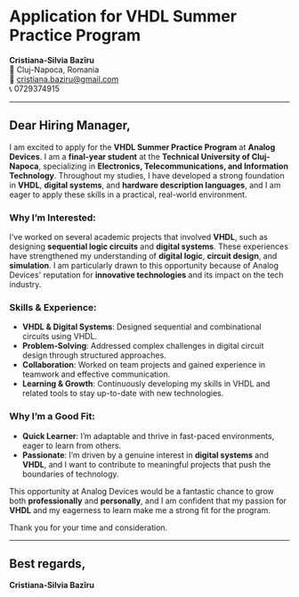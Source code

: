# Application for VHDL Summer Practice Program

**Cristiana-Silvia Bazîru**  
📍 Cluj-Napoca, Romania  
📧 cristiana.baziru@gmail.com  
📞 0729374915

---

## Dear Hiring Manager,

I am excited to apply for the **VHDL Summer Practice Program** at **Analog Devices**. I am a **final-year student** at the **Technical University of Cluj-Napoca**, specializing in **Electronics, Telecommunications, and Information Technology**. Throughout my studies, I have developed a strong foundation in **VHDL**, **digital systems**, and **hardware description languages**, and I am eager to apply these skills in a practical, real-world environment.

### Why I’m Interested:
I’ve worked on several academic projects that involved **VHDL**, such as designing **sequential logic circuits** and **digital systems**. These experiences have strengthened my understanding of **digital logic**, **circuit design**, and **simulation**. I am particularly drawn to this opportunity because of Analog Devices' reputation for **innovative technologies** and its impact on the tech industry.

### Skills & Experience:
- **VHDL & Digital Systems**: Designed sequential and combinational circuits using VHDL.
- **Problem-Solving**: Addressed complex challenges in digital circuit design through structured approaches.
- **Collaboration**: Worked on team projects and gained experience in teamwork and effective communication.
- **Learning & Growth**: Continuously developing my skills in VHDL and related tools to stay up-to-date with new technologies.

### Why I’m a Good Fit:
- **Quick Learner**: I’m adaptable and thrive in fast-paced environments, eager to learn from others.
- **Passionate**: I’m driven by a genuine interest in **digital systems** and **VHDL**, and I want to contribute to meaningful projects that push the boundaries of technology.

This opportunity at Analog Devices would be a fantastic chance to grow both **professionally** and **personally**, and I am confident that my passion for **VHDL** and my eagerness to learn make me a strong fit for the program.

Thank you for your time and consideration.

---

## Best regards,  
**Cristiana-Silvia Bazîru**
